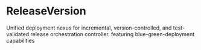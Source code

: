 # ReleaseVersion
Unified deployment nexus for incremental, version-controlled, and test-validated release orchestration controller. featuring blue-green-deployment capabilities
